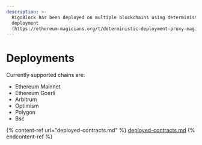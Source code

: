 ```yaml
---
description: >-
  RigoBlock has been deployed on multiple blockchains using deterministic
  deployment
  (https://ethereum-magicians.org/t/deterministic-deployment-proxy-magic-wrapped-in-magic/3261).
---
```


# Deployments

Currently supported chains are:

* Ethereum Mainnet
* Ethereum Goerli
* Arbitrum
* Optimism
* Polygon
* Bsc



{% content-ref url="deployed-contracts.md" %}
[deployed-contracts.md](deployed-contracts.md)
{% endcontent-ref %}
